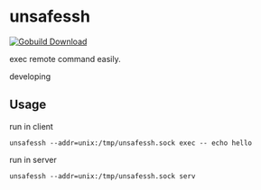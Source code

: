 unsafessh
=========
[![Gobuild Download](http://gobuild.io/badge/github.com/codeskyblue/unsafessh/downloads.svg)](http://gobuild.io/github.com/codeskyblue/unsafessh)

exec remote command easily.

developing

## Usage
run in client
```
unsafessh --addr=unix:/tmp/unsafessh.sock exec -- echo hello
```

run in server
```
unsafessh --addr=unix:/tmp/unsafessh.sock serv
```
